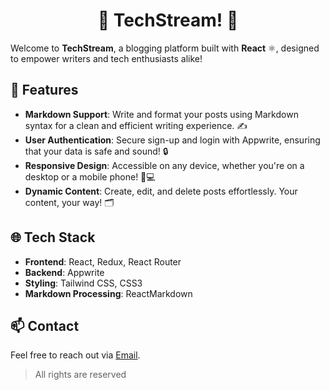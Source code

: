 <h1 align='center'> 🌟 TechStream! 📝</h1>

Welcome to **TechStream**, a blogging platform built with **React** ⚛️, designed to empower writers and tech enthusiasts alike! 

## 🚀 Features

- **Markdown Support**: Write and format your posts using Markdown syntax for a clean and efficient writing experience. ✍️
- **User Authentication**: Secure sign-up and login with Appwrite, ensuring that your data is safe and sound! 🔒
- **Responsive Design**: Accessible on any device, whether you're on a desktop or a mobile phone! 📱💻
- **Dynamic Content**: Create, edit, and delete posts effortlessly. Your content, your way! 🗂️

## 🌐 Tech Stack

- **Frontend**: React, Redux, React Router
- **Backend**: Appwrite
- **Styling**: Tailwind CSS, CSS3
- **Markdown Processing**: ReactMarkdown

## 📫 Contact

Feel free to reach out via [Email](mailto:abheeshta.p@gmail.com).

> All rights are reserved
